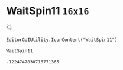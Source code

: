 # WaitSpin11 `16x16`
<img src="/img/WaitSpin11.png" width=16 height=16>

``` CSharp
EditorGUIUtility.IconContent("WaitSpin11")
```
```
WaitSpin11
```
```
-1224747830716771365
```
